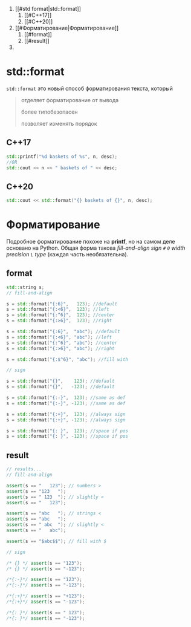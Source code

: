 
1. [[#std format|std::format]]
	1. [[#C++17]]
	2. [[#C++20]]
2. [[#Форматирование|Форматирование]]
	1. [[#format]]
	2. [[#result]]
3. 



# std::format
`std::format` это новый способ форматирования текста, который
>
> отделяет форматирование от вывода
> 
> более типобезопасен
> 
> позволяет изменять порядок
## C++17
```c++
std::printf("%d baskets of %s", n, desc);
//OR
std::cout << n << " baskets of " << desc;
```
## C++20
```c++
std::cout << std::format("{} baskets of {}", n, desc);
```
# Форматирование

Подробное форматирование похоже на **printf**, но на самом деле основано на Python.
Общая форма такова
_fill-and-align sign `#` `0` width precision `L` type_
(каждая часть необязательна).
## format
```c++
std::string s;
// fill-and-align

s = std::format("{:6}",   123); //default
s = std::format("{:<6}",  123); //left
s = std::format("{:^6}",  123); //center
s = std::format("{:>6}",  123); //right

s = std::format("{:6}",  "abc"); //default
s = std::format("{:<6}", "abc"); //left
s = std::format("{:^6}", "abc"); //center
s = std::format("{:>6}", "abc"); //right

s = std::format("{:$^6}", "abc"); //fill with

// sign

s = std::format("{}",    123); //default
s = std::format("{}",   -123); //default

s = std::format("{:-}",  123); //same as def
s = std::format("{:-}", -123); //same as def

s = std::format("{:+}",  123); //always sign
s = std::format("{:+}", -123); //always sign

s = std::format("{: }",  123); //space if pos
s = std::format("{: }", -123); //space if pos
```
## result
```c++
// results...
// fill-and-align

assert(s == "   123"); // numbers >
assert(s == "123   ");
assert(s == " 123  "); // slightly <
assert(s == "   123");

assert(s == "abc   "); // strings <
assert(s == "abc   ");
assert(s == " abc  "); // slightly <
assert(s == "   abc");

assert(s == "$abc$$"); // fill with $

// sign

/* {} */ assert(s == "123");
/* {} */ assert(s == "-123");

/*{:-}*/ assert(s == "123");
/*{:-}*/ assert(s == "-123");

/*{:+}*/ assert(s == "+123");
/*{:+}*/ assert(s == "-123");

/*{: }*/ assert(s == " 123");
/*{: }*/ assert(s == "-123");
```



